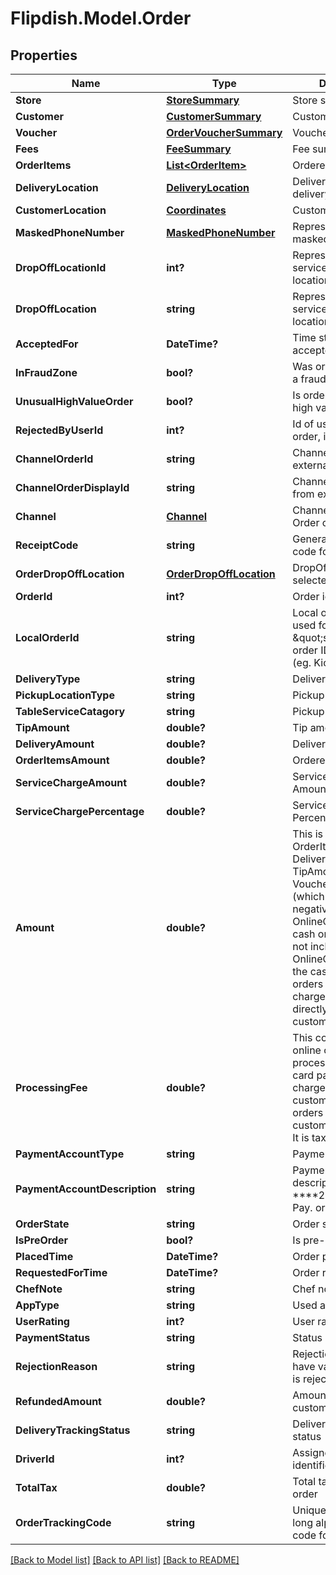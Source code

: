 # Flipdish.Model.Order
## Properties

Name | Type | Description | Notes
------------ | ------------- | ------------- | -------------
**Store** | [**StoreSummary**](StoreSummary.md) | Store summary | [optional] 
**Customer** | [**CustomerSummary**](CustomerSummary.md) | Customer summary | [optional] 
**Voucher** | [**OrderVoucherSummary**](OrderVoucherSummary.md) | Voucher summary | [optional] 
**Fees** | [**FeeSummary**](FeeSummary.md) | Fee summary | [optional] 
**OrderItems** | [**List&lt;OrderItem&gt;**](OrderItem.md) | Ordered items | [optional] 
**DeliveryLocation** | [**DeliveryLocation**](DeliveryLocation.md) | Delivery location for delivery orders | [optional] 
**CustomerLocation** | [**Coordinates**](Coordinates.md) | Customer location | [optional] 
**MaskedPhoneNumber** | [**MaskedPhoneNumber**](MaskedPhoneNumber.md) | Represents customers masked phone number | [optional] 
**DropOffLocationId** | **int?** | Represents table service drop off location | [optional] 
**DropOffLocation** | **string** | Represents table service drop off location | [optional] 
**AcceptedFor** | **DateTime?** | Time store has accepted the order for | [optional] 
**InFraudZone** | **bool?** | Was order made within a fraud zone | [optional] 
**UnusualHighValueOrder** | **bool?** | Is order of unusually high value | [optional] 
**RejectedByUserId** | **int?** | Id of user who rejected order, if available | [optional] 
**ChannelOrderId** | **string** | ChannelOrderId from external channel | [optional] 
**ChannelOrderDisplayId** | **string** | ChannelOrderDisplayId from external channel | [optional] 
**Channel** | [**Channel**](Channel.md) | Channel where the Order comes from | [optional] 
**ReceiptCode** | **string** | Generated receipt code for an order | [optional] 
**OrderDropOffLocation** | [**OrderDropOffLocation**](OrderDropOffLocation.md) | DropOffLocation selected for this order | [optional] 
**OrderId** | **int?** | Order identifier | [optional] 
**LocalOrderId** | **string** | Local order Id. This is used for displaying a \&quot;shorter\&quot; order ID for customers (eg. Kiosk orders) | [optional] 
**DeliveryType** | **string** | Delivery type | [optional] 
**PickupLocationType** | **string** | Pickup location type | [optional] 
**TableServiceCatagory** | **string** | Pickup location type | [optional] 
**TipAmount** | **double?** | Tip amount | [optional] 
**DeliveryAmount** | **double?** | Delivery amount | [optional] 
**OrderItemsAmount** | **double?** | Ordered items amount | [optional] 
**ServiceChargeAmount** | **double?** | Service Charge Amount | [optional] 
**ServiceChargePercentage** | **double?** | Service Charge Percentage | [optional] 
**Amount** | **double?** | This is the sum of the OrderItemsAmount, DeliveryAmount, TipAmount and Voucher.Amount (which is usually negative) and OnlineOrderingFee for cash orders.  It does not include the OnlineOrderingFee in the case of card orders as this fee is charged by Flipdish directly to the customer. | [optional] 
**ProcessingFee** | **double?** | This contains the online ordering processing fee. For card payments this is charged directly to the customer and for cash orders it is paid by the customer to the store. It is tax inclusive. | [optional] 
**PaymentAccountType** | **string** | Payment account type | [optional] 
**PaymentAccountDescription** | **string** | Payment account description (like Visa ****2371 or Apple Pay. or Cash) | [optional] 
**OrderState** | **string** | Order state | [optional] 
**IsPreOrder** | **bool?** | Is pre-order | [optional] 
**PlacedTime** | **DateTime?** | Order placed time | [optional] 
**RequestedForTime** | **DateTime?** | Order requested for | [optional] 
**ChefNote** | **string** | Chef note | [optional] 
**AppType** | **string** | Used app type | [optional] 
**UserRating** | **int?** | User rating | [optional] 
**PaymentStatus** | **string** | Status of the payment | [optional] 
**RejectionReason** | **string** | Rejection reason. Can have value if the order is rejected. | [optional] 
**RefundedAmount** | **double?** | Amount refunded to customer. | [optional] 
**DeliveryTrackingStatus** | **string** | Delivery tracking status | [optional] 
**DriverId** | **int?** | Assigned driver identifier | [optional] 
**TotalTax** | **double?** | Total tax applied to order | [optional] 
**OrderTrackingCode** | **string** | Unique, 6 character long alpha numeric code for tracking. | [optional] 

[[Back to Model list]](../README.md#documentation-for-models) [[Back to API list]](../README.md#documentation-for-api-endpoints) [[Back to README]](../README.md)

